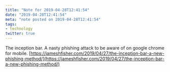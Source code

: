 ```yaml
---
title: "Note for 2019-04-28T12:41:54"
date: "2019-04-28T12:41:54"
meta: "note posted on 2019-04-28T12:41:54"
tags:
- technology
twitter: true
---
```

The inception bar. A nasty phishing attack to be aware of on google chrome for mobile.
[https://jameshfisher.com/2019/04/27/the-inception-bar-a-new-phishing-method/](https://jameshfisher.com/2019/04/27/the-inception-bar-a-new-phishing-method/)

